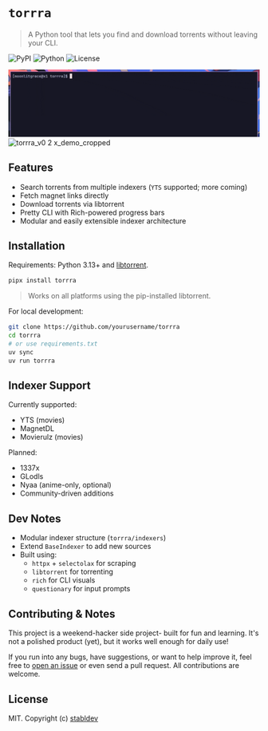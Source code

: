 # `torrra`

> A Python tool that lets you find and download torrents without leaving your CLI.

![PyPI](https://img.shields.io/pypi/v/torrra)
![Python](https://img.shields.io/pypi/pyversions/torrra)
![License](https://img.shields.io/github/license/stabldev/torrra)

![demo](./docs/demo.gif)
![torrra_v0 2 x_demo_cropped](https://github.com/user-attachments/assets/9c1d6743-c966-4417-94c3-c976e8d29533)

## Features

- Search torrents from multiple indexers (`YTS` supported; more coming)
- Fetch magnet links directly
- Download torrents via libtorrent
- Pretty CLI with Rich-powered progress bars
- Modular and easily extensible indexer architecture

## Installation

Requirements: Python 3.13+ and [libtorrent](https://libtorrent.org/).

```bash
pipx install torrra
```

> Works on all platforms using the pip-installed libtorrent.

For local development:

```bash
git clone https://github.com/yourusername/torrra
cd torrra
# or use requirements.txt
uv sync
uv run torrra
```

## Indexer Support

Currently supported:

- YTS (movies)
- MagnetDL
- Movierulz (movies)

Planned:

- 1337x
- GLodls
- Nyaa (anime-only, optional)
- Community-driven additions

## Dev Notes

- Modular indexer structure (`torrra/indexers`)
- Extend `BaseIndexer` to add new sources
- Built using:
  - `httpx` + `selectolax` for scraping
  - `libtorrent` for torrenting
  - `rich` for CLI visuals
  - `questionary` for input prompts

## Contributing & Notes

This project is a weekend-hacker side project- built for fun and learning. It's not a polished product (yet), but it works well enough for daily use!

If you run into any bugs, have suggestions, or want to help improve it, feel free to [open an issue](https://github.com/stabldev/torrra/issues) or even send a pull request. All contributions are welcome.

## License

MIT. Copyright (c) [stabldev](https://github.com/stabldev)
